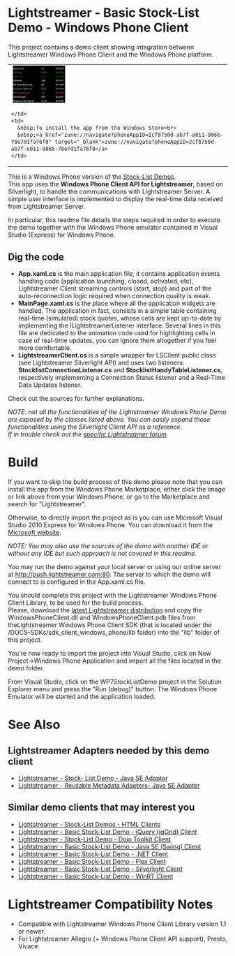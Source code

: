 # Lightstreamer - Basic Stock-List Demo - Windows Phone Client #

This project contains a demo client showing integration between Lightstreamer Windows Phone Client and the Windows Phone platform.

<table>
  <tr>
    <td style="text-align: left">
      &nbsp;<a href="zune://navigate?phoneAppID=2cf8750d-ab7f-e011-986b-78e7d1fa76f8" target="_blank"><img src="screen_wp.png"></a>&nbsp;
      
    </td>
    <td>
      &nbsp;To install the app from the Windows Store<br>
      &nbsp;<a href="zune://navigate?phoneAppID=2cf8750d-ab7f-e011-986b-78e7d1fa76f8" target="_blank">zune://navigate?phoneAppID=2cf8750d-ab7f-e011-986b-78e7d1fa76f8</a>
    </td>
  </tr>
</table>

This is a Windows Phone version of the [Stock-List Demos](https://github.com/Weswit/Lightstreamer-example-Stocklist-client-javascript).<br>
This app uses the <b>Windows Phone Client API for Lightstreamer</b>, based on Silverlight, to handle the communications with Lightstreamer Server. A simple user interface is implemented to display the real-time data received from Lightstreamer Server.

In particular, this readme file details the steps required in order to execute the demo together with the Windows Phone emulator contained in Visual Studio (Express) for Windows Phone.

## Dig the code ##

* <b>App.xaml.cs</b> is the main application file, it contains application events handling code (application launching, closed, activated, etc), Lightstreamer Client streaming controls (start, stop) and part of the auto-reconnection logic required when connection quality is weak.
* <b>MainPage.xaml.cs</b> is the place where all the application widgets are handled. The application in fact, consists in a simple table containing real-time (simulated) stock quotes, whose cells are kept up-to-date by implementing the ILightstreamerListener interface.
  Several lines in this file are dedicated to the animation code used for highlighting cells in case of real-time updates, you can ignore them altogether if you feel more comfortable.
* <b>LightstreamerClient.cs</b> is a simple wrapper for LSClient public class (see Lightstreamer Silverlight API) and uses two listeners: <b>StocklistConnectionListener.cs</b> and <b>StocklistHandyTableListener.cs</b>, respectively implementing a Connection Status listener and a Real-Time Data Updates listener.

Check out the sources for further explanations.<br>
  
<i>NOTE: not all the functionalities of the Lightstreamer Windows Phone Demo are exposed by the classes listed above. You can easily expand those functionalities using the Silverlight Client API as a reference.<br>
If in trouble check out the [specific Lightstreamer forum](http://forums.lightstreamer.com/forumdisplay.php?34-Windows-Phone-Client-API).</i>

# Build #

If you want to skip the build process of this demo please note that you can install the app from the Windows Phone Marketplace, either click the image or link above from your Windows Phone, or go to the Marketplace and search for "Lightstreamer".<br>

Otherwise, to directly import the project as is you can use Microsoft Visual Studio 2010 Express for Windows Phone. You can download it from the [Microsoft website](http://www.microsoft.com/express/Phone/).

<i>NOTE: You may also use the sources of the demo with another IDE or without any IDE but such approach is not covered in this readme.</i>
  
You may run the demo against your local server or using our online server at http://push.lightstreamer.com:80. The server to which the demo will connect to is configured in the App.xaml.cs file.

You should complete this project with the Lightstreamer Windows Phone Client Library, to be used for the build process.<br>
Please, download the [latest Lightstreamer distribution](http://www.lightstreamer.com/download/) and copy the WindowsPhoneClient.dll and WindowsPhoneClient.pdb files from theLightstreamer Windows Phone Client SDK (that is located under the /DOCS-SDKs/sdk_client_windows_phone/lib folder) into the "lib" folder of this project.
  
You're now ready to import the project into Visual Studio, click on New Project->Windows Phone Application and import all the files located in the demo folder.
  
From Visual Studio, click on the WP7StockListDemo project in the Solution Explorer menu and press the "Run (debug)" button. The Windows Phone Emulator will be started and the application loaded.

# See Also #

## Lightstreamer Adapters needed by this demo client ##

* [Lightstreamer - Stock- List Demo - Java SE Adapter](https://github.com/Weswit/Lightstreamer-example-Stocklist-adapter-java)
* [Lightstreamer - Reusable Metadata Adapters- Java SE Adapter](https://github.com/Weswit/Lightstreamer-example-ReusableMetadata-adapter-java)

## Similar demo clients that may interest you ##

* [Lightstreamer - Stock-List Demos - HTML Clients](https://github.com/Weswit/Lightstreamer-example-Stocklist-client-javascript)
* [Lightstreamer - Basic Stock-List Demo - jQuery (jqGrid) Client](https://github.com/Weswit/Lightstreamer-example-StockList-client-jquery)
* [Lightstreamer - Stock-List Demo - Dojo Toolkit Client](https://github.com/Weswit/Lightstreamer-example-StockList-client-dojo)
* [Lightstreamer - Basic Stock-List Demo - Java SE (Swing) Client](https://github.com/Weswit/Lightstreamer-example-StockList-client-java)
* [Lightstreamer - Basic Stock-List Demo - .NET Client](https://github.com/Weswit/Lightstreamer-example-StockList-client-dotnet)
* [Lightstreamer - Basic Stock-List Demo - Flex Client](https://github.com/Weswit/Lightstreamer-example-StockList-client-flex)
* [Lightstreamer - Basic Stock-List Demo - Silverlight Client](https://github.com/Weswit/Lightstreamer-example-StockList-client-silverlight)
* [Lightstreamer - Basic Stock-List Demo - WinRT Client](https://github.com/Weswit/Lightstreamer-example-StockList-client-winrt)

# Lightstreamer Compatibility Notes #

- Compatible with Lightstreamer Windows Phone Client Library version 1.1 or newer.
- For Lightstreamer Allegro (+ Windows Phone Client API support), Presto, Vivace.

